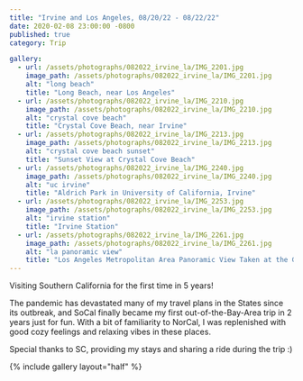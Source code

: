 ```yaml
---
title: "Irvine and Los Angeles, 08/20/22 - 08/22/22"
date: 2020-02-08 23:00:00 -0800
published: true
category: Trip

gallery:
  - url: /assets/photographs/082022_irvine_la/IMG_2201.jpg
    image_path: /assets/photographs/082022_irvine_la/IMG_2201.jpg
    alt: "long beach"
    title: "Long Beach, near Los Angeles"
  - url: /assets/photographs/082022_irvine_la/IMG_2210.jpg
    image_path: /assets/photographs/082022_irvine_la/IMG_2210.jpg
    alt: "crystal cove beach"
    title: "Crystal Cove Beach, near Irvine"
  - url: /assets/photographs/082022_irvine_la/IMG_2213.jpg
    image_path: /assets/photographs/082022_irvine_la/IMG_2213.jpg
    alt: "crystal cove beach sunset"
    title: "Sunset View at Crystal Cove Beach"
  - url: /assets/photographs/082022_irvine_la/IMG_2240.jpg
    image_path: /assets/photographs/082022_irvine_la/IMG_2240.jpg
    alt: "uc irvine"
    title: "Aldrich Park in University of California, Irvine"
  - url: /assets/photographs/082022_irvine_la/IMG_2253.jpg
    image_path: /assets/photographs/082022_irvine_la/IMG_2253.jpg
    alt: "irvine station"
    title: "Irvine Station"
  - url: /assets/photographs/082022_irvine_la/IMG_2261.jpg
    image_path: /assets/photographs/082022_irvine_la/IMG_2261.jpg
    alt: "la panoramic view"
    title: "Los Angeles Metropolitan Area Panoramic View Taken at the Griffith Observatory"
---
```


Visiting Southern California for the first time in 5 years!

The pandemic has devastated many of my travel plans in the States since its outbreak, and SoCal finally became my first out-of-the-Bay-Area trip in 2 years just for fun. With a bit of familiarity to NorCal, I was replenished with good cozy feelings and relaxing vibes in these places.

Special thanks to SC, providing my stays and sharing a ride during the trip :)

{% include gallery layout="half" %}
